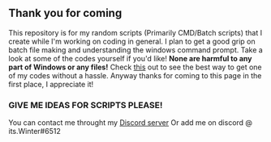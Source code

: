 ## Thank you for coming
This repository is for my random scripts (Primarily CMD/Batch scripts) that I create while I'm working on coding in general.
I plan to get a good grip on batch file making and understanding the windows command prompt.
Take a look at some of the codes yourself if you'd like! **None are harmful to any part of Windows or any files!**
Check [this](https://webapps.stackexchange.com/questions/87954/how-do-i-download-a-particular-file-from-github) out to see the best way to get one of my codes without a hassle.
Anyway thanks for coming to this page in the 
first place, I appreciate it!
### GIVE ME IDEAS FOR SCRIPTS PLEASE!
You can contact me throught my [Discord server](https://discord.gg/x58UEjb)
Or add me on discord @ its.Winter#6512
